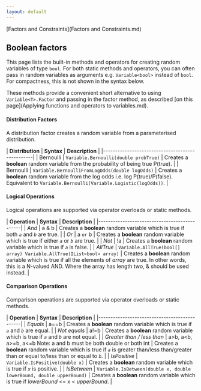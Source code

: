 ```yaml
---
layout: default
---
```

[Factors and Constraints](Factors and Constraints.md)

## Boolean factors

This page lists the built-in methods and operators for creating random variables of type `bool`. For both static methods and operators, you can often pass in random variables as arguments e.g. `Variable<bool>` instead of `bool`. For compactness, this is not shown in the syntax below.

These methods provide a convenient short alternative to using `Variable<T>.Factor` and passing in the factor method, as described [on this page](Applying functions and operators to variables.md).

#### Distribution Factors

A distribution factor creates a random variable from a parameterised distribution.

| **Distribution** | **Syntax** | **Description** |
|-------------------------------------------------|
| Bernoulli | `Variable.Bernoulli(double probTrue)` | Creates a **boolean** random variable from the probability of being true P(true). |
| Bernoulli | `Variable.BernoulliFromLogOdds(double logOdds)` | Creates a **boolean** random variable from the log odds i.e. log P(true)/P(false). Equivalent to `Variable.Bernoulli(Variable.Logistic(logOdds))`. |

#### Logical Operations

Logical operations are supported via operator overloads or static methods.

| **Operation** | **Syntax** | **Description** |
|----------------------------------------------|
| _And_ | a & b | Creates a **boolean** random variable which is true if both _`a`_ and _`b`_ are true. |
| _Or_ | a `or` b | Creates a **boolean** random variable which is true if either _`a`_ or _`b`_ are true. |
| _Not_ | !a | Creates a **boolean** random variable which is true if _`a`_ is false. |
| _AllTrue_ | `Variable.AllTrue(bool[] array) Variable.AllTrue(IList<bool> array)` | Creates a **boolean** random variable which is true if all the elements of _array_ are true. In other words, this is a N-valued AND. Where the array has length two, & should be used instead. |

#### Comparison Operations

Comparison operations are supported via operator overloads or static methods.

| **Operation** | **Syntax** | **Description** |
|----------------------------------------------|
| _Equals_ | a==b | Creates a **boolean** random variable which is true if _`a`_ and _`b`_ are equal. |
| _Not equals_ | a!=b | Creates a **boolean** random variable which is true if _`a`_ and _`b`_ are not equal. |
| _Greater than / less than_ | a>b, a<b, a>=b, a<=b Note: a and b must be both double or both int | Creates a **boolean** random variable which is true if _`a`_ is greater than/less than/greater than or equal to/less than or equal to _`b`_. |
| _IsPositive_ | `Variable.IsPositive(double x)` | Creates a **boolean** random variable which is true if _`x`_ is positive. |
| _IsBetween_ | `Variable.IsBetween(double x, double lowerBound, double upperBound)` | Creates a **boolean** random variable which is true if _lowerBound_ <= x < _upperBound_. |
